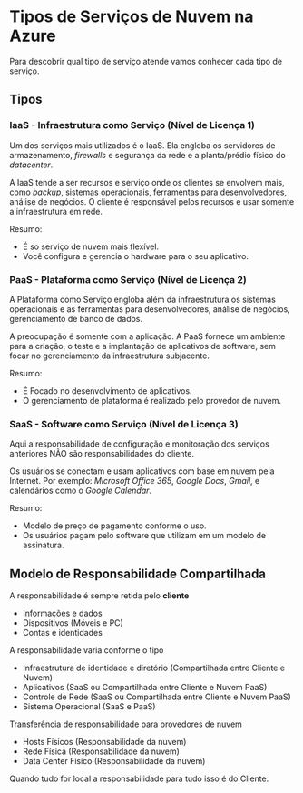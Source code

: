 # Tipos de Serviços de Nuvem na Azure

Para descobrir qual tipo de serviço atende vamos conhecer cada tipo de serviço.

## Tipos

### IaaS - Infraestrutura como Serviço (Nível de Licença 1)

Um dos serviços mais utilizados é o IaaS.
Ela engloba os servidores de armazenamento, _firewalls_ e segurança da rede e
a planta/prédio físico do _datacenter_.

A IaaS tende a ser recursos e serviço onde os clientes se envolvem mais, como _backup_,
sistemas operacionais, ferramentas para desenvolvedores, análise de negócios.
O cliente é responsável pelos recursos e usar somente a infraestrutura em rede.

Resumo:

- É so serviço de nuvem mais flexível.
- Você configura e gerencia o hardware para o seu aplicativo.

### PaaS - Plataforma como Serviço (Nível de Licença 2)

A Plataforma como Serviço engloba além da infraestrutura os sistemas operacionais e
as ferramentas para desenvolvedores, análise de negócios, gerenciamento de banco de dados.

A preocupação é somente com a aplicação. A PaaS fornece um ambiente para a criação, o teste e a
implantação de aplicativos de software, sem focar no gerenciamento da infraestrutura subjacente.

Resumo:

- É Focado no desenvolvimento de aplicativos.
- O gerenciamento de plataforma é realizado pelo provedor de nuvem.

### SaaS - Software como Serviço (Nível de Licença 3)

Aqui a responsabilidade de configuração e monitoração dos serviços anteriores NÃO são responsabilidades do cliente.

Os usuários se conectam e usam aplicativos com base em nuvem pela Internet.
Por exemplo: _Microsoft Office 365_, _Google Docs_, _Gmail_, e calendários como o _Google Calendar_.

Resumo:

- Modelo de preço de pagamento conforme o uso.
- Os usuários pagam pelo software que utilizam em um modelo de assinatura.

## Modelo de Responsabilidade Compartilhada

A responsabilidade é sempre retida pelo **cliente**

- Informações e dados
- Dispositivos (Móveis e PC)
- Contas e identidades

A responsabilidade varia conforme o tipo

- Infraestrutura de identidade e diretório (Compartilhada entre Cliente e Nuvem)
- Aplicativos (SaaS ou Compartilhada entre Cliente e Nuvem PaaS)
- Controle de Rede (SaaS ou Compartilhada entre Cliente e Nuvem PaaS)
- Sistema Operacional (SaaS e PaaS)

Transferência de responsabilidade para provedores de nuvem

- Hosts Físicos (Responsabilidade da nuvem)
- Rede Física (Responsabilidade da nuvem)
- Data Center Físico (Responsabilidade da nuvem)

Quando tudo for local a responsabilidade para tudo isso é do Cliente.
